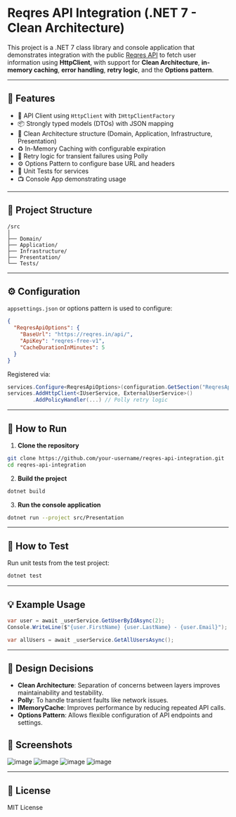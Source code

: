 # Reqres API Integration (.NET 7 - Clean Architecture)

This project is a .NET 7 class library and console application that demonstrates integration with the public [Reqres API](https://reqres.in/) to fetch user information using **HttpClient**, with support for **Clean Architecture**, **in-memory caching**, **error handling**, **retry logic**, and the **Options pattern**.

---

## 🚀 Features

* 🔌 API Client using `HttpClient` with `IHttpClientFactory`
* 📦 Strongly typed models (DTOs) with JSON mapping
* 🧱 Clean Architecture structure (Domain, Application, Infrastructure, Presentation)
* ♻️ In-Memory Caching with configurable expiration
* 🔁 Retry logic for transient failures using Polly
* ⚙️ Options Pattern to configure base URL and headers
* 🧪 Unit Tests for services
* 📺 Console App demonstrating usage

---

## 📂 Project Structure

```
/src
│
├── Domain/                  
├── Application/             
├── Infrastructure/         
├── Presentation/            
└── Tests/                   
```

---

## ⚙️ Configuration

`appsettings.json` or options pattern is used to configure:

```json
{
  "ReqresApiOptions": {
    "BaseUrl": "https://reqres.in/api/",
    "ApiKey": "reqres-free-v1",
    "CacheDurationInMinutes": 5
  }
}
```

Registered via:

```csharp
services.Configure<ReqresApiOptions>(configuration.GetSection("ReqresApiOptions"));
services.AddHttpClient<IUserService, ExternalUserService>()
        .AddPolicyHandler(...) // Polly retry logic
```

---

## 💠 How to Run

1. **Clone the repository**

```bash
git clone https://github.com/your-username/reqres-api-integration.git
cd reqres-api-integration
```

2. **Build the project**

```bash
dotnet build
```

3. **Run the console application**

```bash
dotnet run --project src/Presentation
```

---

## 🧪 How to Test

Run unit tests from the test project:

```bash
dotnet test
```

---

## 💡 Example Usage

```csharp
var user = await _userService.GetUserByIdAsync(2);
Console.WriteLine($"{user.FirstName} {user.LastName} - {user.Email}");

var allUsers = await _userService.GetAllUsersAsync();
```

---

## 🧠 Design Decisions

* **Clean Architecture**: Separation of concerns between layers improves maintainability and testability.
* **Polly**: To handle transient faults like network issues.
* **IMemoryCache**: Improves performance by reducing repeated API calls.
* **Options Pattern**: Allows flexible configuration of API endpoints and settings.

## 📸 Screenshots 
![image](https://github.com/user-attachments/assets/20377c89-5251-493d-8fa2-eea12e297e1d)
![image](https://github.com/user-attachments/assets/f82155b3-7dbc-4a7a-948d-511907d67173)
![image](https://github.com/user-attachments/assets/f8a322b0-7712-49b5-b1dd-b393b2c2a2fd)
![image](https://github.com/user-attachments/assets/c9e1f501-4f39-408d-8892-c3e198451d22)



---


## 📄 License

MIT License
